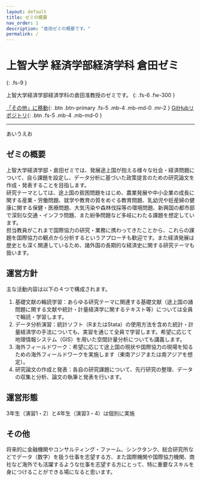 ```yaml
---
layout: default
title: ゼミの概要
nav_order: 1
description: "倉田ゼミの概要です。"
permalink: /
---
```


# 上智大学 経済学部経済学科 倉田ゼミ
{: .fs-9 }

上智大学経済学部経済学科の倉田准教授のゼミです。
{: .fs-6 .fw-300 }

[「その他」に移動](#その他){: .btn .btn-primary .fs-5 .mb-4 .mb-md-0 .mr-2 } [GitHubリポジトリ](https://github.com/Sophia-Kurata-Seminar/site_demo){: .btn .fs-5 .mb-4 .mb-md-0 }

---
あいうえお
## ゼミの概要
上智大学経済学部・倉田ゼミでは、発展途上国が抱える様々な社会・経済問題について、自ら課題を設定し、データ分析に基づいた政策提言のための研究論文を作成・発表することを目指します。  
研究テーマとしては、途上国の貧困問題をはじめ、農業発展や中小企業の成長に関する産業・労働問題、就学や教育の質をめぐる教育問題、乳幼児や妊産婦の健康に関する保健・医療問題、大気汚染や森林伐採等の環境問題、新興国の都市部で深刻な交通・インフラ問題、また紛争問題など多岐にわたる課題を想定しています。  
担当教員がこれまで国際協力の研究・業務に携わってきたことから、これらの課題を国際協力の観点から分析するというアプローチも歓迎です。また経済発展は歴史とも深く関連しているため、諸外国の長期的な経済史に関する研究テーマも扱います。

## 運営方針
主な活動内容は以下の４つで構成されます。  

1.	基礎文献の輪読学習：あらゆる研究テーマに関連する基礎文献（途上国の諸問題に関する文献や統計・計量経済学に関するテキスト等）については全員で輪読・学習します。  
2.	データ分析演習：統計ソフト（RまたはStata）の使用方法を含めた統計・計量経済学の手法についても、実習を通じて全員で学習します。希望に応じて地理情報システム（GIS）を用いた空間計量分析についても講義します。  
3.	海外フィールドワーク：希望に応じて途上国の現状や国際協力の現場を知るための海外フィールドワークを実施します（東南アジアまたは南アジアを想定）。  
4.	研究論文の作成と発表：各自の研究課題について、先行研究の整理、データの収集と分析、論文の執筆と発表を行います。  

## 運営形態
3年生（演習1・2）と4年生（演習3・4）は個別に実施

## その他
将来的に金融機関やコンサルティング・ファーム、シンクタンク、総合研究所などでデータ（数字）を扱う仕事を志望する方、また国際機関や国際協力機関、商社など海外でも活躍するような仕事を志望する方にとって、特に重要なスキルを身につけることができる場になると思います。

